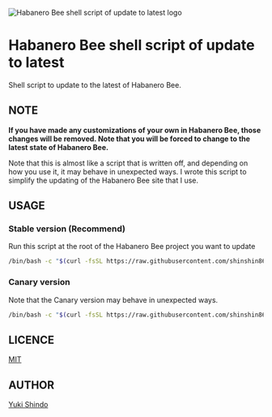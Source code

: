 ![Habanero Bee shell script of update to latest logo](https://user-images.githubusercontent.com/8216064/112555896-69c1ea80-8e0c-11eb-92ab-609007fafee0.png)

# Habanero Bee shell script of update to latest

Shell script to update to the latest of Habanero Bee.

## NOTE

**If you have made any customizations of your own in Habanero Bee, those changes will be removed.
Note that you will be forced to change to the latest state of Habanero Bee.**

Note that this is almost like a script that is written off, and depending on how you use it, it may behave in unexpected ways.
I wrote this script to simplify the updating of the Habanero Bee site that I use.

## USAGE

### Stable version (Recommend)

Run this script at the root of the Habanero Bee project you want to update

```sh
/bin/bash -c "$(curl -fsSL https://raw.githubusercontent.com/shinshin86/habanero-bee-shell-script-of-update-to-latest/main/update.sh)"
```


### Canary version

Note that the Canary version may behave in unexpected ways.

```sh
/bin/bash -c "$(curl -fsSL https://raw.githubusercontent.com/shinshin86/habanero-bee-shell-script-of-update-to-latest/add-update-canary-sh/update-canary.sh)"
```

## LICENCE

[MIT](https://github.com/shinshin86/habanero-bee-shell-script-of-update-to-latest/blob/main/LICENSE)

## AUTHOR

[Yuki Shindo](https://shinshin86.com/en)

